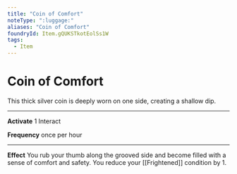 ```yaml
---
title: "Coin of Comfort"
noteType: ":luggage:"
aliases: "Coin of Comfort"
foundryId: Item.gQUKSTkotEolSs1W
tags:
  - Item
---
```


# Coin of Comfort

This thick silver coin is deeply worn on one side, creating a shallow dip.

* * *

**Activate** 1 Interact

**Frequency** once per hour

* * *

**Effect** You rub your thumb along the grooved side and become filled with a sense of comfort and safety. You reduce your [[Frightened]] condition by 1.

